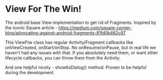 # View For The Win!
The android base View implementation to get rid of Fragments. Inspired by the iconic Square article - https://medium.com/square-corner-blog/advocating-against-android-fragments-81fd0b462c97

This ViewFtw class has regular Activity/Fragment callbacks like onViewCreated, onStart/onStop. No onResume/onPause, but in real life we haven't had any issues with that.
If you absolutely need them, or want other lifecycle callbacks, you can throw them from the Activity.

And one helpful nicety - showAsDialog() method. Proven to be helpful during the development.